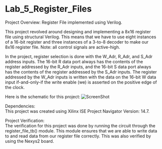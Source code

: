 # Lab_5_Register_Files
Project Overview:
Register File implemented using Verilog.  
  
This project revolved around designing and implementing a 8x16 register file using structural Verilog. This means that we have to use eight instances of a 16-bit register and three instances of a 3-to-8 decoder to make our 8x16 register file. Note: all control signals are active-high.  
   
In the project, register selection is done with the W_Adr, R_Adr, and S_Adr address inputs. The 16-bit R data port always has the contents of the register addressed by the R_Adr inputs, and the 16-bit S data port always has the contents of the register addressed by the S_Adr inputs. The register addressed by the W_Adr inputs is written with the data on the 16-bit W data input if-and-only-if the write enable (we) is asserted on the positive edge of the clock.  
  
Here is the schematic for this project:
![ScreenShot](https://cloud.githubusercontent.com/assets/14812721/24824688/f2b0b9f2-1bc4-11e7-9ba0-70d9db9e52b3.jpg)

Dependencies:  
This project was created using Xilinx ISE Project Navigator Version: 14.7.  

  
Project Verification:    
The verification for this project was done by running the circuit through the register_file_tb() module. This module ensures that we are able to write data to and read data from our register file correctly. This was also verified by using the Nexys2 board.

